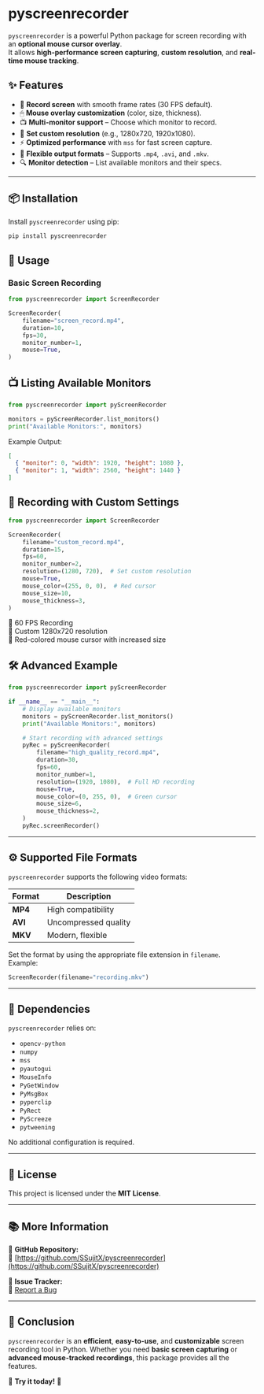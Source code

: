 # pyscreenrecorder

`pyscreenrecorder` is a powerful Python package for screen recording with an **optional mouse cursor overlay**.  
It allows **high-performance screen capturing**, **custom resolution**, and **real-time mouse tracking**.

## ✨ Features

- 🎥 **Record screen** with smooth frame rates (30 FPS default).
- 🖱 **Mouse overlay customization** (color, size, thickness).
- 📺 **Multi-monitor support** – Choose which monitor to record.
- 🔄 **Set custom resolution** (e.g., 1280x720, 1920x1080).
- ⚡ **Optimized performance** with `mss` for fast screen capture.
- 🎨 **Flexible output formats** – Supports `.mp4`, `.avi`, and `.mkv`.
- 🔍 **Monitor detection** – List available monitors and their specs.

---

## 📦 Installation

Install `pyscreenrecorder` using pip:

```sh
pip install pyscreenrecorder
```

## 🚀 Usage

### Basic Screen Recording

```python
from pyscreenrecorder import ScreenRecorder

ScreenRecorder(
    filename="screen_record.mp4",
    duration=10,
    fps=30,
    monitor_number=1,
    mouse=True,
)
```

## 📺 Listing Available Monitors

```python
from pyscreenrecorder import pyScreenRecorder

monitors = pyScreenRecorder.list_monitors()
print("Available Monitors:", monitors)
```

Example Output:

```json
[
  { "monitor": 0, "width": 1920, "height": 1080 },
  { "monitor": 1, "width": 2560, "height": 1440 }
]
```

## 🎥 Recording with Custom Settings

```python
from pyscreenrecorder import ScreenRecorder

ScreenRecorder(
    filename="custom_record.mp4",
    duration=15,
    fps=60,
    monitor_number=2,
    resolution=(1280, 720),  # Set custom resolution
    mouse=True,
    mouse_color=(255, 0, 0),  # Red cursor
    mouse_size=10,
    mouse_thickness=3,
)
```

🔹 60 FPS Recording  
🔹 Custom 1280x720 resolution  
🔹 Red-colored mouse cursor with increased size

## 🛠 Advanced Example

```python
from pyscreenrecorder import pyScreenRecorder

if __name__ == "__main__":
    # Display available monitors
    monitors = pyScreenRecorder.list_monitors()
    print("Available Monitors:", monitors)

    # Start recording with advanced settings
    pyRec = pyScreenRecorder(
        filename="high_quality_record.mp4",
        duration=30,
        fps=60,
        monitor_number=1,
        resolution=(1920, 1080),  # Full HD recording
        mouse=True,
        mouse_color=(0, 255, 0),  # Green cursor
        mouse_size=6,
        mouse_thickness=2,
    )
    pyRec.screenRecorder()
```

---

## ⚙ Supported File Formats

`pyscreenrecorder` supports the following video formats:

| Format  | Description          |
| ------- | -------------------- |
| **MP4** | High compatibility   |
| **AVI** | Uncompressed quality |
| **MKV** | Modern, flexible     |

Set the format by using the appropriate file extension in `filename`.  
Example:

```python
ScreenRecorder(filename="recording.mkv")
```

---

## 🎯 Dependencies

`pyscreenrecorder` relies on:

- `opencv-python`
- `numpy`
- `mss`
- `pyautogui`
- `MouseInfo`
- `PyGetWindow`
- `PyMsgBox`
- `pyperclip`
- `PyRect`
- `PyScreeze`
- `pytweening`

No additional configuration is required.

---

## 📝 License

This project is licensed under the **MIT License**.

---

## 📚 More Information

📌 **GitHub Repository:**  
🔗 [https://github.com/SSujitX/pyscreenrecorder](https://github.com/SSujitX/pyscreenrecorder)

📌 **Issue Tracker:**  
🐛 [Report a Bug](https://github.com/SSujitX/pyscreenrecorder/issues)

---

## 🏁 Conclusion

`pyscreenrecorder` is an **efficient**, **easy-to-use**, and **customizable** screen recording tool in Python. Whether you need **basic screen capturing** or **advanced mouse-tracked recordings**, this package provides all the features.

🚀 **Try it today!** 🚀
